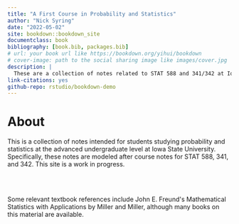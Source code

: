 ```yaml
--- 
title: "A First Course in Probability and Statistics"
author: "Nick Syring"
date: "2022-05-02"
site: bookdown::bookdown_site
documentclass: book
bibliography: [book.bib, packages.bib]
# url: your book url like https://bookdown.org/yihui/bookdown
# cover-image: path to the social sharing image like images/cover.jpg
description: |
  These are a collection of notes related to STAT 588 and 341/342 at Iowa State University.  This is a work in progress.
link-citations: yes
github-repo: rstudio/bookdown-demo
---
```


# About

This is a collection of notes intended for students studying probability and statistics at the advanced undergraduate level at Iowa State University.  Specifically, these notes are modeled after course notes for STAT 588, 341, and 342.  This site is a work in progress.

<br><br>

Some relevant textbook references include John E. Freund's Mathematical Statistics with Applications by Miller and Miller, although many books on this material are available.
